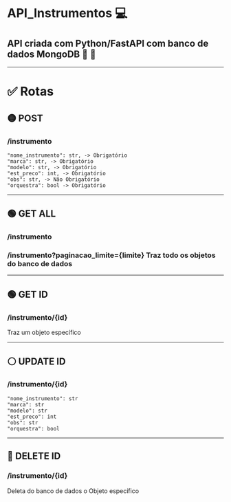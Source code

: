 <h1>API_Instrumentos &#x1F4BB</h1>
<h2>API criada com Python/FastAPI com banco de dados MongoDB &#x1F40D &#x1F343</h2>

<hr>

<h1>&#x2705 Rotas</h1>
<h2>&#x1F7E1 POST</h2>
<h3>/instrumento</h3>

    "nome_instrumento": str, -> Obrigatório
    "marca": str, -> Obrigatório 
    "modelo": str, -> Obrigatório
    "est_preco": int, -> Obrigatório
    "obs": str, -> Não Obrigatório
    "orquestra": bool -> Obrigatório
    
<hr>

<h2>&#x1F7E2 GET ALL</h2>
<h3>/instrumento</h3>
<h3>/instrumento?paginacao_limite={limite}
Traz todo os objetos do banco de dados

<hr>

<h2>&#x1F7E2 GET ID</h2>
<h3>/instrumento/{id}</h3>
Traz um objeto específico

<hr>

<h2>&#x26AA UPDATE ID</h2>
<h3>/instrumento/{id}</h3>

    "nome_instrumento": str
    "marca": str
    "modelo": str
    "est_preco": int
    "obs": str
    "orquestra": bool
    
<hr>
    
<h2>&#x1F534 DELETE ID</h2>
<h3>/instrumento/{id}</h3>

Deleta do banco de dados o Objeto específico

